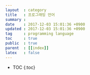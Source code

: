```yaml
---
layout  : category
title   : 프로그래밍 언어
summary :
date    : 2017-12-03 15:01:36 +0900
updated : 2017-12-03 15:01:36 +0900
tag     : programming language
toc     : true
public  : true
parent  : [[index]]
latex   : false
---
```

* TOC
{:toc}


